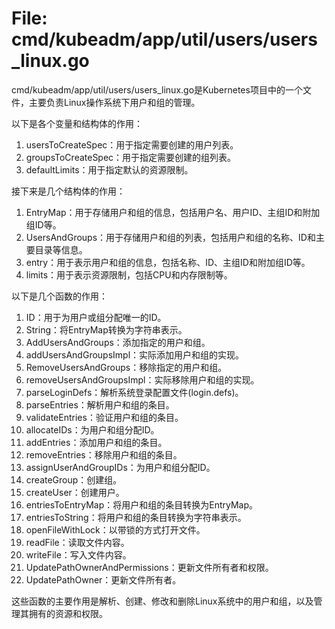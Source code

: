 # File: cmd/kubeadm/app/util/users/users_linux.go

cmd/kubeadm/app/util/users/users_linux.go是Kubernetes项目中的一个文件，主要负责Linux操作系统下用户和组的管理。

以下是各个变量和结构体的作用：

1. usersToCreateSpec：用于指定需要创建的用户列表。
2. groupsToCreateSpec：用于指定需要创建的组列表。
3. defaultLimits：用于指定默认的资源限制。

接下来是几个结构体的作用：

1. EntryMap：用于存储用户和组的信息，包括用户名、用户ID、主组ID和附加组ID等。
2. UsersAndGroups：用于存储用户和组的列表，包括用户和组的名称、ID和主要目录等信息。
3. entry：用于表示用户和组的信息，包括名称、ID、主组ID和附加组ID等。
4. limits：用于表示资源限制，包括CPU和内存限制等。

以下是几个函数的作用：

1. ID：用于为用户或组分配唯一的ID。
2. String：将EntryMap转换为字符串表示。
3. AddUsersAndGroups：添加指定的用户和组。
4. addUsersAndGroupsImpl：实际添加用户和组的实现。
5. RemoveUsersAndGroups：移除指定的用户和组。
6. removeUsersAndGroupsImpl：实际移除用户和组的实现。
7. parseLoginDefs：解析系统登录配置文件(login.defs)。
8. parseEntries：解析用户和组的条目。
9. validateEntries：验证用户和组的条目。
10. allocateIDs：为用户和组分配ID。
11. addEntries：添加用户和组的条目。
12. removeEntries：移除用户和组的条目。
13. assignUserAndGroupIDs：为用户和组分配ID。
14. createGroup：创建组。
15. createUser：创建用户。
16. entriesToEntryMap：将用户和组的条目转换为EntryMap。
17. entriesToString：将用户和组的条目转换为字符串表示。
18. openFileWithLock：以带锁的方式打开文件。
19. readFile：读取文件内容。
20. writeFile：写入文件内容。
21. UpdatePathOwnerAndPermissions：更新文件所有者和权限。
22. UpdatePathOwner：更新文件所有者。

这些函数的主要作用是解析、创建、修改和删除Linux系统中的用户和组，以及管理其拥有的资源和权限。


